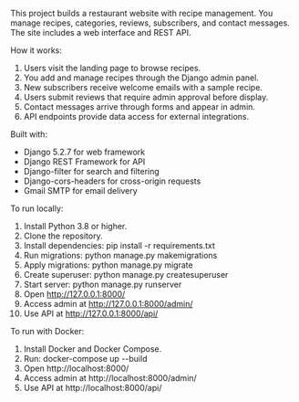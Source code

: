 This project builds a restaurant website with recipe management. You manage recipes, categories, reviews, subscribers, and contact messages. The site includes a web interface and REST API.

How it works:
1. Users visit the landing page to browse recipes.
2. You add and manage recipes through the Django admin panel.
3. New subscribers receive welcome emails with a sample recipe.
4. Users submit reviews that require admin approval before display.
5. Contact messages arrive through forms and appear in admin.
6. API endpoints provide data access for external integrations.

Built with:
- Django 5.2.7 for web framework
- Django REST Framework for API
- Django-filter for search and filtering
- Django-cors-headers for cross-origin requests
- Gmail SMTP for email delivery

To run locally:
1. Install Python 3.8 or higher.
2. Clone the repository.
3. Install dependencies: pip install -r requirements.txt
4. Run migrations: python manage.py makemigrations
5. Apply migrations: python manage.py migrate
6. Create superuser: python manage.py createsuperuser
7. Start server: python manage.py runserver
8. Open http://127.0.0.1:8000/
9. Access admin at http://127.0.0.1:8000/admin/
10. Use API at http://127.0.0.1:8000/api/

To run with Docker:
1. Install Docker and Docker Compose.
2. Run: docker-compose up --build
3. Open http://localhost:8000/
4. Access admin at http://localhost:8000/admin/
5. Use API at http://localhost:8000/api/
